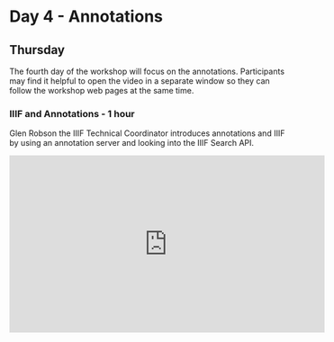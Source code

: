 # Day 4 - Annotations
## Thursday

The fourth day of the workshop will focus on the annotations. Participants may find it helpful to open the video in a separate window so they can follow the workshop web pages at the same time.  

### IIIF and Annotations - 1 hour  

Glen Robson the IIIF Technical Coordinator introduces annotations and IIIF by using an annotation server and looking into the IIIF Search API. 

<iframe width="560" height="315" src="https://www.youtube-nocookie.com/embed/_6dmVVqTdno" title="YouTube video player" frameborder="0" allow="accelerometer; autoplay; clipboard-write; encrypted-media; gyroscope; picture-in-picture" allowfullscreen></iframe>
